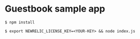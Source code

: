 # Guestbook sample app

```
$ npm install

$ export NEWRELIC_LICENSE_KEY=<YOUR-KEY> && node index.js
```